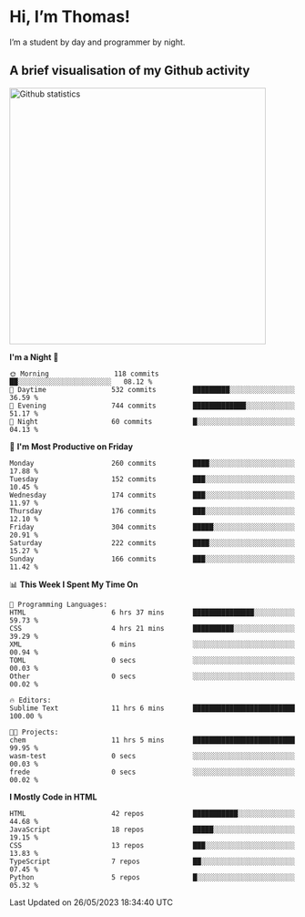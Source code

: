 # Hi, I’m Thomas!
I’m a student by day and programmer by night.

## A brief visualisation of my Github activity

<img title="My Github statistics" alt="Github statistics" width="450px" src="https://github-readme-stats.vercel.app/api?username=thomasrettig&show_icons=true&include_all_commits=true&count_private=true&&hide=issues&theme=tokyonight&border_radius=6px"/>

<!--START_SECTION:waka-->
**I'm a Night 🦉** 

```text
🌞 Morning                118 commits         ██░░░░░░░░░░░░░░░░░░░░░░░   08.12 % 
🌆 Daytime                532 commits         █████████░░░░░░░░░░░░░░░░   36.59 % 
🌃 Evening                744 commits         █████████████░░░░░░░░░░░░   51.17 % 
🌙 Night                  60 commits          █░░░░░░░░░░░░░░░░░░░░░░░░   04.13 % 
```
📅 **I'm Most Productive on Friday** 

```text
Monday                   260 commits         ████░░░░░░░░░░░░░░░░░░░░░   17.88 % 
Tuesday                  152 commits         ███░░░░░░░░░░░░░░░░░░░░░░   10.45 % 
Wednesday                174 commits         ███░░░░░░░░░░░░░░░░░░░░░░   11.97 % 
Thursday                 176 commits         ███░░░░░░░░░░░░░░░░░░░░░░   12.10 % 
Friday                   304 commits         █████░░░░░░░░░░░░░░░░░░░░   20.91 % 
Saturday                 222 commits         ████░░░░░░░░░░░░░░░░░░░░░   15.27 % 
Sunday                   166 commits         ███░░░░░░░░░░░░░░░░░░░░░░   11.42 % 
```


📊 **This Week I Spent My Time On** 

```text
💬 Programming Languages: 
HTML                     6 hrs 37 mins       ███████████████░░░░░░░░░░   59.73 % 
CSS                      4 hrs 21 mins       ██████████░░░░░░░░░░░░░░░   39.29 % 
XML                      6 mins              ░░░░░░░░░░░░░░░░░░░░░░░░░   00.94 % 
TOML                     0 secs              ░░░░░░░░░░░░░░░░░░░░░░░░░   00.03 % 
Other                    0 secs              ░░░░░░░░░░░░░░░░░░░░░░░░░   00.02 % 

🔥 Editors: 
Sublime Text             11 hrs 6 mins       █████████████████████████   100.00 % 

🐱‍💻 Projects: 
chem                     11 hrs 5 mins       █████████████████████████   99.95 % 
wasm-test                0 secs              ░░░░░░░░░░░░░░░░░░░░░░░░░   00.03 % 
frede                    0 secs              ░░░░░░░░░░░░░░░░░░░░░░░░░   00.02 % 
```

**I Mostly Code in HTML** 

```text
HTML                     42 repos            ███████████░░░░░░░░░░░░░░   44.68 % 
JavaScript               18 repos            █████░░░░░░░░░░░░░░░░░░░░   19.15 % 
CSS                      13 repos            ███░░░░░░░░░░░░░░░░░░░░░░   13.83 % 
TypeScript               7 repos             ██░░░░░░░░░░░░░░░░░░░░░░░   07.45 % 
Python                   5 repos             █░░░░░░░░░░░░░░░░░░░░░░░░   05.32 % 
```




 Last Updated on 26/05/2023 18:34:40 UTC
<!--END_SECTION:waka-->
